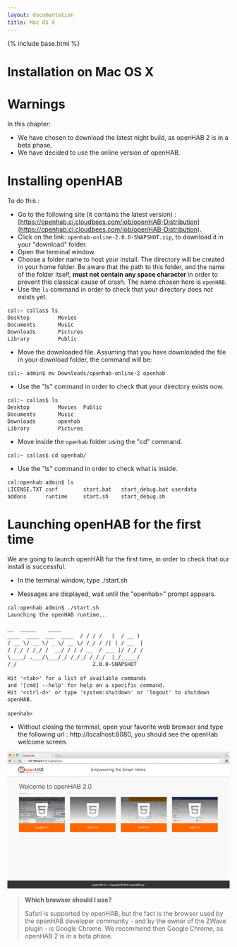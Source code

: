 ```yaml
---
layout: documentation
title: Mac OS X
---
```


{% include base.html %}

# Installation on Mac OS X

Warnings
=====

In this chapter:

- We have chosen to download the latest night build, as openHAB 2 is in a beta phase,
- We have decided to use the online version of openHAB.

Installing openHAB
=========

To do this :

* Go to the following site (it contains the latest version) : [https://openhab.ci.cloudbees.com/job/openHAB-Distribution](https://openhab.ci.cloudbees.com/job/openHAB-Distribution).
* Click on the link: `openhab-online-2.0.0-SNAPSHOT.zip`, to download it in your "download" folder.
* Open the terminal window.
* Choose a folder name to host your install. The directory will be created in your home folder. Be aware that the path to this folder, and the name of the folder itself, __must not contain any space character__ in order to prevent this classical cause of crash. The name chosen here is `openHAB`.
* Use the `ls` command in order to check that your directory does not exists yet.

```
cal:~ callas$ ls
Desktop			Movies
Documents		Music
Downloads		Pictures
Library			Public
```

* Move the downloaded file. Assuming that you have downloaded the file in your download folder, the command will be:

```
cal:~ admin$ mv Downloads/openhab-online-2 openhab
```

* Use the "ls" command in order to check that your directory exists now.

```
cal:~ callas$ ls
Desktop			Movies	Public
Documents		Music
Downloads		openhab
Library			Pictures
```

* Move inside the `openhab` folder using the "cd" command.

```
cal:~ callas$ cd openhab/
```

* Use the "ls" command in order to check what is inside.

```
cal:openhab admin$ ls
LICENSE.TXT	conf		start.bat	start_debug.bat	userdata
addons		runtime		start.sh	start_debug.sh
```


Launching openHAB for the first time
====================================

We are going to launch openHAB for the first time, in order to check that our install is successful.

* In the terminal window, type ./start.sh

* Messages are displayed, wait until the "openhab>" prompt appears.

```
cal:openhab admin$ ./start.sh
Launching the openHAB runtime...

__  _____    ____
____  ____  ___  ____  / / / /   |  / __ )
/ __ \/ __ \/ _ \/ __ \/ /_/ / /| | / __  |
/ /_/ / /_/ /  __/ / / / __  / ___ |/ /_/ /
\____/ .___/\___/_/ /_/_/ /_/_/  |_/_____/
/_/                        2.0.0-SNAPSHOT

Hit '<tab>' for a list of available commands
and '[cmd] --help' for help on a specific command.
Hit '<ctrl-d>' or type 'system:shutdown' or 'logout' to shutdown openHAB.

openhab>
```

* Without closing the terminal, open your favorite web browser and type the following url : http://localhost:8080, you should see the openHab welcome screen.

![](images/Accueil_Openhab_2.png)


> **Which browser should I use?**
>
> Safari is supported by openHAB, but the fact is the browser used by the openHAB developer community - and by the owner of the ZWave plugin - is Google Chrome.
> We recommend then Google Chrome, as openHAB 2 is in a beta phase.
